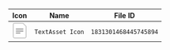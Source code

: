| Icon | Name | File ID |
| ---  | ---  | ---     |
| ![](TextAsset%20Icon.png) | `TextAsset Icon` | `1831301468445745894` |
